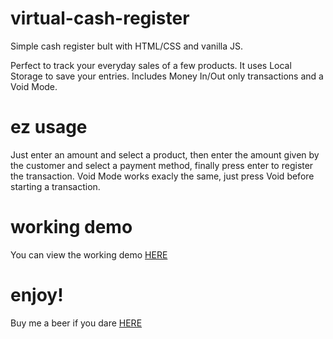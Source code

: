 # virtual-cash-register

Simple cash register bult with HTML/CSS and vanilla JS.

Perfect to track your everyday sales of a few products. 
It uses Local Storage to save your entries.
Includes Money In/Out only transactions and a Void Mode.

# ez usage

Just enter an amount and select a product, then enter the amount given by the 
customer and select a payment method, finally press enter to register the transaction.
Void Mode works exacly the same, just press Void before starting a transaction.

# working demo

You can view the working demo [HERE](https://luiavag.github.io/virtual-cash-register/)

# enjoy!
 
Buy me a beer if you dare [HERE](https://paypal.me/MyPriceRite?locale.x=en_GB)
